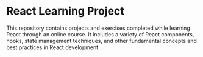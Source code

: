 # React Learning Project

This repository contains projects and exercises completed while learning React through an online course. It includes a variety of React components, hooks, state management techniques, and other fundamental concepts and best practices in React development.
